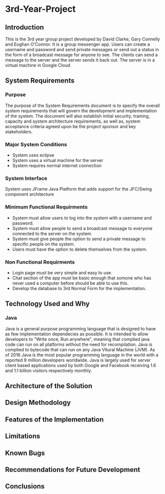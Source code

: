 # 3rd-Year-Project

## Introduction

This is the 3rd year group project developed by David Clarke, Gary Connelly and Eoghan O'Connor. It is a group messenger app. Users can create a username and password and send private messages or send out a status in the form of a broadcast message for anyone to see. The clients can send a message to the server and the server sends it back out. The server is in a virtual machine in Google Cloud.

## System Requirements

### Purpose
The purpose of the System Requirements document is to specify the overall system requirements that will govern the development and implementation of the system.  The document will also establish initial security, training, capacity and system architecture requirements, as well as, system acceptance criteria agreed upon be the project sponsor and key stakeholders.

### Major System Conditions
- System uses eclipse
- System uses a virtual machine for the server
- System requires normal internet connection

### System Interface

System uses JFrame Java Platform that adds support for the JFC/Swing component architecture

### Minimum Functional Requirments

- System must allow users to log into the system with a username and password.
- System must allow people to send a broadcast message to everyone connected to the server on the system.
- System must give people the option to send a private message to specific people on the system. 
- Users must have the option to delete themselves from the system.

### Non Functional Requirments

- Login page must be very simple and easy to use.
- Chat section of the app must be basic enough that somone who has never used a computer before should be able to use this.
- Develop the database to 3rd Normal Form for the implementation.

## Technology Used and Why

### Java
Java is a general purpose programming language that is designed to have as few implementation dependecies as possible. It is intended to allow developers to "Write once, Run anywhere", meaning that complied java code can run on all platforms without the need for recompilation. Java is complied to bytecode that can run on any Java Vitural Machine (JVM). As of 2016 Java is the most popular programming language in the world with a reported 9 million developers worldwide. Java is largely used for server client based applications used by both Google and Facebook receiving 1.6 and 1.1 billion visitors respectively monthly.

## Architecture of the Solution
## Design Methodology
## Features of the Implementation
## Limitations
## Known Bugs
## Recommendations for Future Development
## Conclusions


